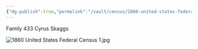 ```yaml
---
{"dg-publish":true,"permalink":"/vault/census/1860-united-states-federal-census-2/","tags":["Cyrus-Skaggs","Rachel-Parish-Coleman","James-A-Skaggs","Elizabeth-Miller"]}
---
```


Family 433
Cyrus Skaggs

![1860 United States Federal Census 1.jpg](/img/user/assets/1860%20United%20States%20Federal%20Census%201.jpg)